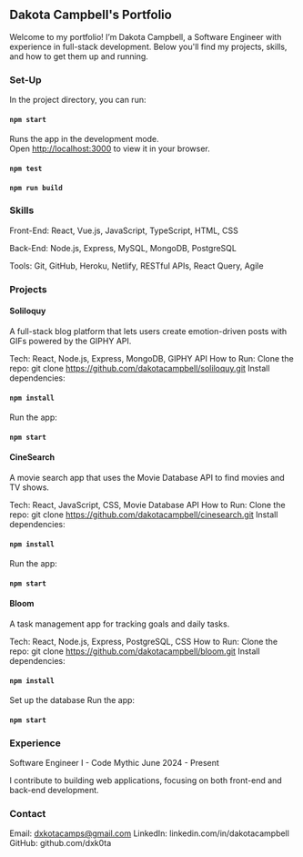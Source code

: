 ## Dakota Campbell's Portfolio
Welcome to my portfolio! I’m Dakota Campbell, a Software Engineer with experience in full-stack development. Below you'll find my projects, skills, and how to get them up and running.

### Set-Up

In the project directory, you can run:

#### `npm start`

Runs the app in the development mode.\
Open [http://localhost:3000](http://localhost:3000) to view it in your browser.

#### `npm test`

#### `npm run build`

### Skills
Front-End: React, Vue.js, JavaScript, TypeScript, HTML, CSS

Back-End: Node.js, Express, MySQL, MongoDB, PostgreSQL

Tools: Git, GitHub, Heroku, Netlify, RESTful APIs, React Query, Agile

### Projects

#### Soliloquy
A full-stack blog platform that lets users create emotion-driven posts with GIFs powered by the GIPHY API.

Tech: React, Node.js, Express, MongoDB, GIPHY API
How to Run:
Clone the repo: git clone https://github.com/dakotacampbell/soliloquy.git
Install dependencies: 
#### `npm install`
Run the app: 
#### `npm start`

#### CineSearch
A movie search app that uses the Movie Database API to find movies and TV shows.

Tech: React, JavaScript, CSS, Movie Database API
How to Run:
Clone the repo: git clone https://github.com/dakotacampbell/cinesearch.git
Install dependencies: 
#### `npm install`
Run the app: 
#### `npm start`

#### Bloom
A task management app for tracking goals and daily tasks.

Tech: React, Node.js, Express, PostgreSQL, CSS
How to Run:
Clone the repo: git clone https://github.com/dakotacampbell/bloom.git
Install dependencies: 
#### `npm install`
Set up the database
Run the app: 
#### `npm start`

### Experience
Software Engineer I - Code Mythic
June 2024 - Present

I contribute to building web applications, focusing on both front-end and back-end development.

### Contact
Email: dxkotacamps@gmail.com
LinkedIn: linkedin.com/in/dakotacampbell
GitHub: github.com/dxk0ta
